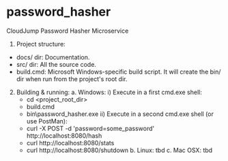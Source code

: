 # password_hasher
CloudJump Password Hasher Microservice

1. Project structure:

- docs/ dir: Documentation.
- src/  dir: All the source code.
- build.cmd: Microsoft Windows-specific build script. It will create the bin/ dir when run from the project's root dir.

2. Building & running:
a. Windows:
   i) Execute in a first cmd.exe shell:
     - cd <project_root_dir>
     - build.cmd
     - bin\password_hasher.exe
   ii) Execute in a second cmd.exe shell (or use PostMan):
     - curl -X POST -d 'password=some_password' http://localhost:8080/hash
     - curl http://localhost:8080/stats
     - curl http://localhost:8080/shutdown
b. Linux: tbd
c. Mac OSX: tbd
